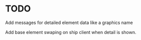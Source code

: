# TODO

Add messages for detailed element data like a graphics name

Add base element swaping on ship client when detail is shown.
